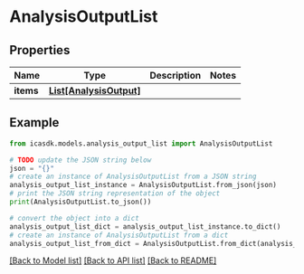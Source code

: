 # AnalysisOutputList


## Properties

Name | Type | Description | Notes
------------ | ------------- | ------------- | -------------
**items** | [**List[AnalysisOutput]**](AnalysisOutput.md) |  | 

## Example

```python
from icasdk.models.analysis_output_list import AnalysisOutputList

# TODO update the JSON string below
json = "{}"
# create an instance of AnalysisOutputList from a JSON string
analysis_output_list_instance = AnalysisOutputList.from_json(json)
# print the JSON string representation of the object
print(AnalysisOutputList.to_json())

# convert the object into a dict
analysis_output_list_dict = analysis_output_list_instance.to_dict()
# create an instance of AnalysisOutputList from a dict
analysis_output_list_from_dict = AnalysisOutputList.from_dict(analysis_output_list_dict)
```
[[Back to Model list]](../README.md#documentation-for-models) [[Back to API list]](../README.md#documentation-for-api-endpoints) [[Back to README]](../README.md)


